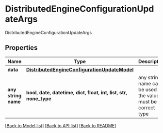 # DistributedEngineConfigurationUpdateArgs

DistributedEngineConfigurationUpdateArgs

## Properties
Name | Type | Description | Notes
------------ | ------------- | ------------- | -------------
**data** | [**DistributedEngineConfigurationUpdateModel**](DistributedEngineConfigurationUpdateModel.md) |  | [optional] 
**any string name** | **bool, date, datetime, dict, float, int, list, str, none_type** | any string name can be used but the value must be the correct type | [optional]

[[Back to Model list]](../README.md#documentation-for-models) [[Back to API list]](../README.md#documentation-for-api-endpoints) [[Back to README]](../README.md)


